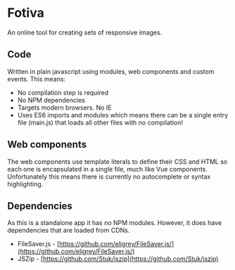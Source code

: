 # Fotiva

An online tool for creating sets of responsive images.

## Code

Written in plain javascript using modules, web components and custom events.
This means:

- No compilation step is required
- No NPM dependencies
- Targets modern browsers. No IE
- Uses ES6 imports and modules which means there can be a single entry file (main.js) that loads all other files with no compilation!

## Web components

The web components use template literals to define their CSS and HTML so each one is encapsulated in a single file, much like Vue components. Unfortunately this means there is currently no autocomplete or syntax highlighting.

## Dependencies

As this is a standalone app it has no NPM modules. However, it does have dependencies that are loaded from CDNs.

- FileSaver.js - [https://github.com/eligrey/FileSaver.js/](https://github.com/eligrey/FileSaver.js/)
- JSZip - [https://github.com/Stuk/jszip](https://github.com/Stuk/jszip)

